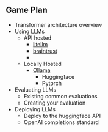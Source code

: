 ## Game Plan

- Transformer architecture overview
- Using LLMs
    - API hosted
      - [litellm](https://github.com/BerriAI/litellm)
      - [braintrust](https://www.braintrustdata.com/docs/guides/proxy)
      - 
    - Locally Hosted
      - [Ollama]()
        - Huggingface
        - Pytorch
- Evaluating LLMs
    - Existing common evaluations
    - Creating your evaluation
- Deploying LLMs
    - Deploy to the huggingface API
    - OpenAI completions standard